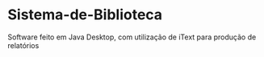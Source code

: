 # Sistema-de-Biblioteca
Software feito em Java Desktop, com utilização de iText para produção de relatórios
